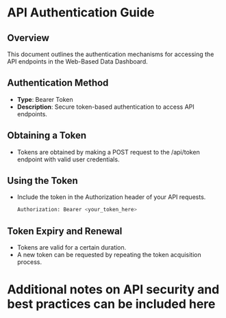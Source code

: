 # API Authentication Guide

## Overview

This document outlines the authentication mechanisms for accessing the API endpoints in the Web-Based Data Dashboard.

## Authentication Method

- **Type**: Bearer Token
- **Description**: Secure token-based authentication to access API endpoints.

## Obtaining a Token

- Tokens are obtained by making a POST request to the /api/token endpoint with valid user credentials.

## Using the Token

- Include the token in the Authorization header of your API requests.

  ```bash
  Authorization: Bearer <your_token_here>
  ```

## Token Expiry and Renewal

- Tokens are valid for a certain duration.
- A new token can be requested by repeating the token acquisition process.

# Additional notes on API security and best practices can be included here
